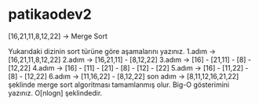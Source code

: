 # patikaodev2
[16,21,11,8,12,22] -> Merge Sort

Yukarıdaki dizinin sort türüne göre aşamalarını yazınız.
1.adım -> [16,21,11,8,12,22]
2.adım -> [16,21,11] - [8,12,22]
3.adım -> [16] - [21,11] - [8] - [12,22]
4.adım -> [16] - [11] - [21] - [8] - [12] - [22]
5.adım -> [16] - [11,22] - [8] - [12,22]
6.adım -> [11,16,22] - [8,12,22]
son adım -> [8,11,12,16,21,22] şeklinde merge sort algoritması tamamlanmış olur.
Big-O gösterimini yazınız. O[nlogn] şeklindedir.
